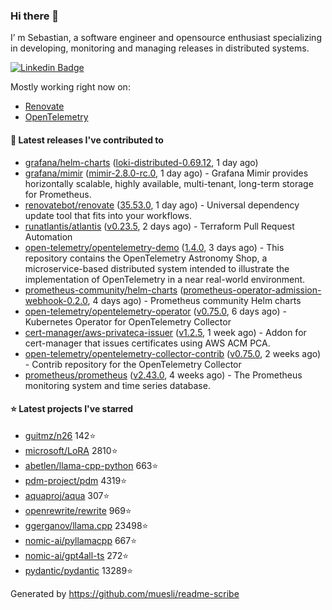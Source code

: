 ### Hi there 👋

I’ m Sebastian, a software engineer and opensource enthusiast specializing in developing, monitoring and managing releases in distributed systems.

[![Linkedin Badge](https://img.shields.io/badge/-LinkedIn-blue?style=flat&logo=Linkedin&logoColor=white&link=https://www.linkedin.com/in/sebastian-poxhofer/)](https://www.linkedin.com/in/sebastian-poxhofer/)

Mostly working right now on:
- [Renovate](https://github.com/renovatebot/renovate)
- [OpenTelemetry](https://github.com/open-telemetry)



#### 🚀 Latest releases I've contributed to

- [grafana/helm-charts](https://github.com/grafana/helm-charts) ([loki-distributed-0.69.12](https://github.com/grafana/helm-charts/releases/tag/loki-distributed-0.69.12), 1 day ago)
- [grafana/mimir](https://github.com/grafana/mimir) ([mimir-2.8.0-rc.0](https://github.com/grafana/mimir/releases/tag/mimir-2.8.0-rc.0), 1 day ago) - Grafana Mimir provides horizontally scalable, highly available, multi-tenant, long-term storage for Prometheus.
- [renovatebot/renovate](https://github.com/renovatebot/renovate) ([35.53.0](https://github.com/renovatebot/renovate/releases/tag/35.53.0), 1 day ago) - Universal dependency update tool that fits into your workflows.
- [runatlantis/atlantis](https://github.com/runatlantis/atlantis) ([v0.23.5](https://github.com/runatlantis/atlantis/releases/tag/v0.23.5), 2 days ago) - Terraform Pull Request Automation
- [open-telemetry/opentelemetry-demo](https://github.com/open-telemetry/opentelemetry-demo) ([1.4.0](https://github.com/open-telemetry/opentelemetry-demo/releases/tag/1.4.0), 3 days ago) - This repository contains the OpenTelemetry Astronomy Shop, a microservice-based distributed system intended to illustrate the implementation of OpenTelemetry in a near real-world environment.
- [prometheus-community/helm-charts](https://github.com/prometheus-community/helm-charts) ([prometheus-operator-admission-webhook-0.2.0](https://github.com/prometheus-community/helm-charts/releases/tag/prometheus-operator-admission-webhook-0.2.0), 4 days ago) - Prometheus community Helm charts
- [open-telemetry/opentelemetry-operator](https://github.com/open-telemetry/opentelemetry-operator) ([v0.75.0](https://github.com/open-telemetry/opentelemetry-operator/releases/tag/v0.75.0), 6 days ago) - Kubernetes Operator for OpenTelemetry Collector
- [cert-manager/aws-privateca-issuer](https://github.com/cert-manager/aws-privateca-issuer) ([v1.2.5](https://github.com/cert-manager/aws-privateca-issuer/releases/tag/v1.2.5), 1 week ago) - Addon for cert-manager that issues certificates using AWS ACM PCA.
- [open-telemetry/opentelemetry-collector-contrib](https://github.com/open-telemetry/opentelemetry-collector-contrib) ([v0.75.0](https://github.com/open-telemetry/opentelemetry-collector-contrib/releases/tag/v0.75.0), 2 weeks ago) - Contrib repository for the OpenTelemetry Collector
- [prometheus/prometheus](https://github.com/prometheus/prometheus) ([v2.43.0](https://github.com/prometheus/prometheus/releases/tag/v2.43.0), 4 weeks ago) - The Prometheus monitoring system and time series database.

#### ⭐ Latest projects I've starred

- [guitmz/n26](https://github.com/guitmz/n26) 142⭐
- [microsoft/LoRA](https://github.com/microsoft/LoRA) 2810⭐
- [abetlen/llama-cpp-python](https://github.com/abetlen/llama-cpp-python) 663⭐
- [pdm-project/pdm](https://github.com/pdm-project/pdm) 4319⭐
- [aquaproj/aqua](https://github.com/aquaproj/aqua) 307⭐
- [openrewrite/rewrite](https://github.com/openrewrite/rewrite) 969⭐
- [ggerganov/llama.cpp](https://github.com/ggerganov/llama.cpp) 23498⭐
- [nomic-ai/pyllamacpp](https://github.com/nomic-ai/pyllamacpp) 667⭐
- [nomic-ai/gpt4all-ts](https://github.com/nomic-ai/gpt4all-ts) 272⭐
- [pydantic/pydantic](https://github.com/pydantic/pydantic) 13289⭐



Generated by https://github.com/muesli/readme-scribe
